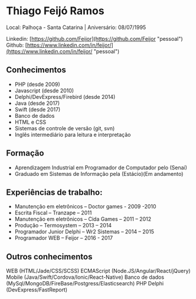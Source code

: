 # Thiago Feijó Ramos     

Local: Palhoça - Santa Catarina | Aniversário: 08/07/1995

Linkedin: [https://github.com/Feijor](https://github.com/Feijor "pessoal")
Github: [https://www.linkedin.com/in/feijor/](https://www.linkedin.com/in/feijor/ "pessoal")

## Conhecimentos

* PHP (desde 2009)
* Javascript (desde 2010)
* Delphi/DevExpress/Firebird (desde 2014)
* Java (desde 2017)
* Swift (desde 2017)
* Banco de dados 
* HTML e CSS
* Sistemas de controle de versão (git, svn)
* Inglês intermediário para leitura e interpretação


## Formação

* Aprendizagem Industrial em Programador de Computador pelo (Senai)
* Graduado em Sistemas de Informação pela (Estácio)(Em andamento)
 
## Experiências de trabalho:
* Manutenção em eletrônicos – Doctor games - 2009 -2010
* Escrita Fiscal – Tranzape – 2011
* Manutenção em eletrônicos – Cida Games – 2011 – 2012
* Produção – Termosystem – 2013 – 2014
* Programador Junior Delphi – Wr2 Sistemas – 2014 – 2015
* Programador WEB – Feijor  – 2016 - 2017

## Outros conhecimentos

WEB (HTML/Jade/CSS/SCSS)
ECMAScript (Node.JS/Angular/React/jQuery)
Mobile (Java/Swift/Cordova/Ionic/React-Native)
Banco de dados (MySql/MongoDB/FireBase/Postgress/Elasticsearch)
PHP
Delphi (DevExpress/FastReport)
